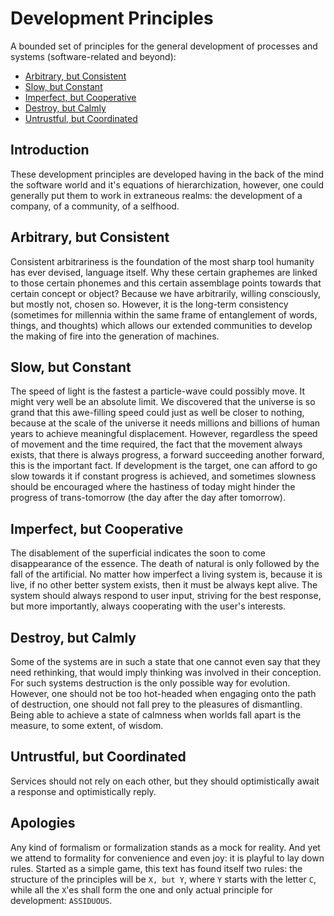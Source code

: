 # Development Principles

A bounded set of principles for the general development of processes and systems (software-related and beyond):

+ [Arbitrary, but Consistent](#arbitrary-but-consistent)
+ [Slow, but Constant](#slow-but-constant)
+ [Imperfect, but Cooperative](#imperfect-but-cooperative)
+ [Destroy, but Calmly](#destroy-but-calmly)
+ [Untrustful, but Coordinated](#untrustful-but-coordinated)


## Introduction

These development principles are developed having in the back of the mind the software world and it's equations of hierarchization, however, one could generally put them to work in extraneous realms: the development of a company, of a community, of a selfhood.


## Arbitrary, but Consistent

Consistent arbitrariness is the foundation of the most sharp tool humanity has ever devised, language itself. Why these certain graphemes are linked to those certain phonemes and this certain assemblage points towards that certain concept or object? Because we have arbitrarily, willing consciously, but mostly not, chosen so. However, it is the long-term consistency (sometimes for millennia within the same frame of entanglement of words, things, and thoughts) which allows our extended communities to develop the making of fire into the generation of machines.


## Slow, but Constant

The speed of light is the fastest a particle-wave could possibly move. It might very well be an absolute limit. We discovered that the universe is so grand that this awe-filling speed could just as well be closer to nothing, because at the scale of the universe it needs millions and billions of human years to achieve meaningful displacement. However, regardless the speed of movement and the time required, the fact that the movement always exists, that there is always progress, a forward succeeding another forward, this is the important fact. If development is the target, one can afford to go slow towards it if constant progress is achieved, and sometimes slowness should be encouraged where the hastiness of today might hinder the progress of trans-tomorrow (the day after the day after tomorrow).


## Imperfect, but Cooperative

The disablement of the superficial indicates the soon to come disappearance of the essence. The death of natural is only followed by the fall of the artificial. No matter how imperfect a living system is, because it is live, if no other better system exists, then it must be always kept alive. The system should always respond to user input, striving for the best response, but more importantly, always cooperating with the user's interests.


## Destroy, but Calmly

Some of the systems are in such a state that one cannot even say that they need rethinking, that would imply thinking was involved in their conception. For such systems destruction is the only possible way for evolution. However, one should not be too hot-headed when engaging onto the path of destruction, one should not fall prey to the pleasures of dismantling. Being able to achieve a state of calmness when worlds fall apart is the measure, to some extent, of wisdom.


## Untrustful, but Coordinated

Services should not rely on each other, but they should optimistically await a response and optimistically reply.


## Apologies

Any kind of formalism or formalization stands as a mock for reality. And yet we attend to formality for convenience and even joy: it is playful to lay down rules. Started as a simple game, this text has found itself two rules: the structure of the principles will be `X, but Y`, where `Y` starts with the letter `C`, while all the `X`'es shall form the one and only actual principle for development: `ASSIDUOUS`.
